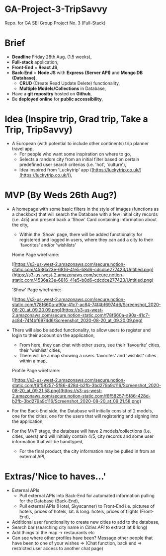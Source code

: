 # GA-Project-3-TripSavvy
Repo. for GA SEI Group Project No. 3 (Full-Stack)

# Brief

- **Deadline** Friday 28th Aug. (1.5 weeks),
- **Full-stack** application,
- **Front-End** = **React JS**,
- **Back-End** = **Node JS** with **Express** **(Server API)** and **Mongo DB** **(Database)**,
    - **CRUD** (Create Read Update Delete) functionality,
    - **Multiple Models/Collections** in Database,
- Have a **git repositry** hosted on **Github**,
- Be **deployed online** for **public accessibility**,

# Idea (Inspire trip, Grad trip, Take a Trip, TripSavvy)

- A European (with potential to include other continents) trip planner travel app,
    - For people who want some inspiration on where to go,
    - Selects a random city from an initial filter based on certain predefined user search criterias (i.e. 'hot', 'culture'),
    - Idea inspired from 'Luckytrip' app ([https://luckytrip.co.uk/](https://luckytrip.co.uk/)),

# MVP (By Weds 26th Aug?)

- A homepage with some basic filters in the style of images (functions as a checkbox) that will search the Database with a few initial city records (i.e. 4/5) and present back a 'Show' Card containing information about the city,
    - Within the 'Show' page, there will be added functionality for registered and logged in users, where they can add a city to their 'favorites' and/or 'wishlists'

    Home Page wireframe:

    ![https://s3-us-west-2.amazonaws.com/secure.notion-static.com/4536a23e-6816-41e5-b8d6-cdcdce277423/Untitled.png](https://s3-us-west-2.amazonaws.com/secure.notion-static.com/4536a23e-6816-41e5-b8d6-cdcdce277423/Untitled.png)

    'Show' Page wireframe:

    ![https://s3-us-west-2.amazonaws.com/secure.notion-static.com/f78f660a-a90a-41c7-ac84-74f4bf6974d6/Screenshot_2020-08-20_at_09.20.09.png](https://s3-us-west-2.amazonaws.com/secure.notion-static.com/f78f660a-a90a-41c7-ac84-74f4bf6974d6/Screenshot_2020-08-20_at_09.20.09.png)

- There will also be added functionality, to allow users to register and login to their account on the application,
    - From here, they can chat with other users, see their 'favourite' cities, their 'wishlist' cities,
    - There will be a map showing a users 'favorites' and 'wishlist' cities within a map,

    Profile Page wireframe:

    ![https://s3-us-west-2.amazonaws.com/secure.notion-static.com/f6f58257-5f86-428d-b2fb-3bd279a9c116/Screenshot_2020-08-20_at_09.21.58.png](https://s3-us-west-2.amazonaws.com/secure.notion-static.com/f6f58257-5f86-428d-b2fb-3bd279a9c116/Screenshot_2020-08-20_at_09.21.58.png)

- For the Back-End side, the Database will initially consist of 2 models, one for the cities, one for the users that will registering and signing into the application,
- For the MVP stage, the database will have 2 models/collections (i.e. cities, users) and will initially contain 4/5, city records and some user information that will be handtyped,
    - For the final product, the city information may be pulled in from an external API,

# Extras/'Nice to haves...'

- External APIs
    - Pull external APIs into Back-End for automated information pulling for the Database (Back-End),
    - Pull external APIs (Hotel, Skyscanner) to Front-End i.e. pictures of hotels, prices of hotels, lat. & long. hotels, prices of flights (Front-End),
- Additional user functionality to create new cities to add to the database,
- Search bar (searching city name in *Cities API* to extract lat & long)
- Add things to the map -> restaurants etc
- Can see where other profiles have been? Message other people that have been to one of your wishes => (Chat function, back end => restricted user access to another chat page)